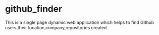 # github_finder
This is a single page dynamic web application which helps to find Github users,their location,company,repositories created
